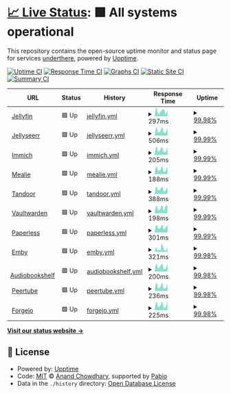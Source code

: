 # [📈 Live Status](https://status.underthere.xyz): <!--live status--> **🟩 All systems operational**

This repository contains the open-source uptime monitor and status page for services [underthere](https://status.underthere.xyz), powered by [Upptime](https://github.com/upptime/upptime).

[![Uptime CI](https://github.com/ChrisMoriarty/upptime/workflows/Uptime%20CI/badge.svg)](https://github.com/ChrisMoriarty/upptime/actions?query=workflow%3A%22Uptime+CI%22)
[![Response Time CI](https://github.com/ChrisMoriarty/upptime/workflows/Response%20Time%20CI/badge.svg)](https://github.com/ChrisMoriarty/upptime/actions?query=workflow%3A%22Response+Time+CI%22)
[![Graphs CI](https://github.com/ChrisMoriarty/upptime/workflows/Graphs%20CI/badge.svg)](https://github.com/cmoriarty/upptime/actions?query=workflow%3A%22Graphs+CI%22)
[![Static Site CI](https://github.com/ChrisMoriarty/upptime/workflows/Static%20Site%20CI/badge.svg)](https://github.com/ChrisMoriarty/upptime/actions?query=workflow%3A%22Static+Site+CI%22)
[![Summary CI](https://github.com/ChrisMoriarty/upptime/workflows/Summary%20CI/badge.svg)](https://github.com/ChrisMoriarty/upptime/actions?query=workflow%3A%22Summary+CI%22)

<!--start: status pages-->
<!-- This summary is generated by Upptime (https://github.com/upptime/upptime) -->
<!-- Do not edit this manually, your changes will be overwritten -->
<!-- prettier-ignore -->
| URL | Status | History | Response Time | Uptime |
| --- | ------ | ------- | ------------- | ------ |
| <img alt="" src="https://icons.duckduckgo.com/ip3/jellyfin.underthere.xyz.ico" height="13"> [Jellyfin](https://jellyfin.underthere.xyz) | 🟩 Up | [jellyfin.yml](https://github.com/ChrisMoriarty/upptime/commits/HEAD/history/jellyfin.yml) | <details><summary><img alt="Response time graph" src="./graphs/jellyfin/response-time-week.png" height="20"> 297ms</summary><br><a href="https://status.underthere.xyz/history/jellyfin"><img alt="Response time 1526" src="https://img.shields.io/endpoint?url=https%3A%2F%2Fraw.githubusercontent.com%2FChrisMoriarty%2Fupptime%2FHEAD%2Fapi%2Fjellyfin%2Fresponse-time.json"></a><br><a href="https://status.underthere.xyz/history/jellyfin"><img alt="24-hour response time 329" src="https://img.shields.io/endpoint?url=https%3A%2F%2Fraw.githubusercontent.com%2FChrisMoriarty%2Fupptime%2FHEAD%2Fapi%2Fjellyfin%2Fresponse-time-day.json"></a><br><a href="https://status.underthere.xyz/history/jellyfin"><img alt="7-day response time 297" src="https://img.shields.io/endpoint?url=https%3A%2F%2Fraw.githubusercontent.com%2FChrisMoriarty%2Fupptime%2FHEAD%2Fapi%2Fjellyfin%2Fresponse-time-week.json"></a><br><a href="https://status.underthere.xyz/history/jellyfin"><img alt="30-day response time 1067" src="https://img.shields.io/endpoint?url=https%3A%2F%2Fraw.githubusercontent.com%2FChrisMoriarty%2Fupptime%2FHEAD%2Fapi%2Fjellyfin%2Fresponse-time-month.json"></a><br><a href="https://status.underthere.xyz/history/jellyfin"><img alt="1-year response time 1526" src="https://img.shields.io/endpoint?url=https%3A%2F%2Fraw.githubusercontent.com%2FChrisMoriarty%2Fupptime%2FHEAD%2Fapi%2Fjellyfin%2Fresponse-time-year.json"></a></details> | <details><summary><a href="https://status.underthere.xyz/history/jellyfin">99.98%</a></summary><a href="https://status.underthere.xyz/history/jellyfin"><img alt="All-time uptime 97.09%" src="https://img.shields.io/endpoint?url=https%3A%2F%2Fraw.githubusercontent.com%2FChrisMoriarty%2Fupptime%2FHEAD%2Fapi%2Fjellyfin%2Fuptime.json"></a><br><a href="https://status.underthere.xyz/history/jellyfin"><img alt="24-hour uptime 99.89%" src="https://img.shields.io/endpoint?url=https%3A%2F%2Fraw.githubusercontent.com%2FChrisMoriarty%2Fupptime%2FHEAD%2Fapi%2Fjellyfin%2Fuptime-day.json"></a><br><a href="https://status.underthere.xyz/history/jellyfin"><img alt="7-day uptime 99.98%" src="https://img.shields.io/endpoint?url=https%3A%2F%2Fraw.githubusercontent.com%2FChrisMoriarty%2Fupptime%2FHEAD%2Fapi%2Fjellyfin%2Fuptime-week.json"></a><br><a href="https://status.underthere.xyz/history/jellyfin"><img alt="30-day uptime 99.78%" src="https://img.shields.io/endpoint?url=https%3A%2F%2Fraw.githubusercontent.com%2FChrisMoriarty%2Fupptime%2FHEAD%2Fapi%2Fjellyfin%2Fuptime-month.json"></a><br><a href="https://status.underthere.xyz/history/jellyfin"><img alt="1-year uptime 97.09%" src="https://img.shields.io/endpoint?url=https%3A%2F%2Fraw.githubusercontent.com%2FChrisMoriarty%2Fupptime%2FHEAD%2Fapi%2Fjellyfin%2Fuptime-year.json"></a></details>
| <img alt="" src="https://icons.duckduckgo.com/ip3/jellyseerr.underthere.xyz.ico" height="13"> [Jellyseerr](https://jellyseerr.underthere.xyz) | 🟩 Up | [jellyseerr.yml](https://github.com/ChrisMoriarty/upptime/commits/HEAD/history/jellyseerr.yml) | <details><summary><img alt="Response time graph" src="./graphs/jellyseerr/response-time-week.png" height="20"> 506ms</summary><br><a href="https://status.underthere.xyz/history/jellyseerr"><img alt="Response time 1736" src="https://img.shields.io/endpoint?url=https%3A%2F%2Fraw.githubusercontent.com%2FChrisMoriarty%2Fupptime%2FHEAD%2Fapi%2Fjellyseerr%2Fresponse-time.json"></a><br><a href="https://status.underthere.xyz/history/jellyseerr"><img alt="24-hour response time 659" src="https://img.shields.io/endpoint?url=https%3A%2F%2Fraw.githubusercontent.com%2FChrisMoriarty%2Fupptime%2FHEAD%2Fapi%2Fjellyseerr%2Fresponse-time-day.json"></a><br><a href="https://status.underthere.xyz/history/jellyseerr"><img alt="7-day response time 506" src="https://img.shields.io/endpoint?url=https%3A%2F%2Fraw.githubusercontent.com%2FChrisMoriarty%2Fupptime%2FHEAD%2Fapi%2Fjellyseerr%2Fresponse-time-week.json"></a><br><a href="https://status.underthere.xyz/history/jellyseerr"><img alt="30-day response time 1293" src="https://img.shields.io/endpoint?url=https%3A%2F%2Fraw.githubusercontent.com%2FChrisMoriarty%2Fupptime%2FHEAD%2Fapi%2Fjellyseerr%2Fresponse-time-month.json"></a><br><a href="https://status.underthere.xyz/history/jellyseerr"><img alt="1-year response time 1736" src="https://img.shields.io/endpoint?url=https%3A%2F%2Fraw.githubusercontent.com%2FChrisMoriarty%2Fupptime%2FHEAD%2Fapi%2Fjellyseerr%2Fresponse-time-year.json"></a></details> | <details><summary><a href="https://status.underthere.xyz/history/jellyseerr">99.99%</a></summary><a href="https://status.underthere.xyz/history/jellyseerr"><img alt="All-time uptime 99.60%" src="https://img.shields.io/endpoint?url=https%3A%2F%2Fraw.githubusercontent.com%2FChrisMoriarty%2Fupptime%2FHEAD%2Fapi%2Fjellyseerr%2Fuptime.json"></a><br><a href="https://status.underthere.xyz/history/jellyseerr"><img alt="24-hour uptime 99.91%" src="https://img.shields.io/endpoint?url=https%3A%2F%2Fraw.githubusercontent.com%2FChrisMoriarty%2Fupptime%2FHEAD%2Fapi%2Fjellyseerr%2Fuptime-day.json"></a><br><a href="https://status.underthere.xyz/history/jellyseerr"><img alt="7-day uptime 99.99%" src="https://img.shields.io/endpoint?url=https%3A%2F%2Fraw.githubusercontent.com%2FChrisMoriarty%2Fupptime%2FHEAD%2Fapi%2Fjellyseerr%2Fuptime-week.json"></a><br><a href="https://status.underthere.xyz/history/jellyseerr"><img alt="30-day uptime 99.94%" src="https://img.shields.io/endpoint?url=https%3A%2F%2Fraw.githubusercontent.com%2FChrisMoriarty%2Fupptime%2FHEAD%2Fapi%2Fjellyseerr%2Fuptime-month.json"></a><br><a href="https://status.underthere.xyz/history/jellyseerr"><img alt="1-year uptime 99.60%" src="https://img.shields.io/endpoint?url=https%3A%2F%2Fraw.githubusercontent.com%2FChrisMoriarty%2Fupptime%2FHEAD%2Fapi%2Fjellyseerr%2Fuptime-year.json"></a></details>
| <img alt="" src="https://icons.duckduckgo.com/ip3/immich.underthere.xyz.ico" height="13"> [Immich](https://immich.underthere.xyz) | 🟩 Up | [immich.yml](https://github.com/ChrisMoriarty/upptime/commits/HEAD/history/immich.yml) | <details><summary><img alt="Response time graph" src="./graphs/immich/response-time-week.png" height="20"> 205ms</summary><br><a href="https://status.underthere.xyz/history/immich"><img alt="Response time 943" src="https://img.shields.io/endpoint?url=https%3A%2F%2Fraw.githubusercontent.com%2FChrisMoriarty%2Fupptime%2FHEAD%2Fapi%2Fimmich%2Fresponse-time.json"></a><br><a href="https://status.underthere.xyz/history/immich"><img alt="24-hour response time 307" src="https://img.shields.io/endpoint?url=https%3A%2F%2Fraw.githubusercontent.com%2FChrisMoriarty%2Fupptime%2FHEAD%2Fapi%2Fimmich%2Fresponse-time-day.json"></a><br><a href="https://status.underthere.xyz/history/immich"><img alt="7-day response time 205" src="https://img.shields.io/endpoint?url=https%3A%2F%2Fraw.githubusercontent.com%2FChrisMoriarty%2Fupptime%2FHEAD%2Fapi%2Fimmich%2Fresponse-time-week.json"></a><br><a href="https://status.underthere.xyz/history/immich"><img alt="30-day response time 1049" src="https://img.shields.io/endpoint?url=https%3A%2F%2Fraw.githubusercontent.com%2FChrisMoriarty%2Fupptime%2FHEAD%2Fapi%2Fimmich%2Fresponse-time-month.json"></a><br><a href="https://status.underthere.xyz/history/immich"><img alt="1-year response time 943" src="https://img.shields.io/endpoint?url=https%3A%2F%2Fraw.githubusercontent.com%2FChrisMoriarty%2Fupptime%2FHEAD%2Fapi%2Fimmich%2Fresponse-time-year.json"></a></details> | <details><summary><a href="https://status.underthere.xyz/history/immich">99.99%</a></summary><a href="https://status.underthere.xyz/history/immich"><img alt="All-time uptime 98.14%" src="https://img.shields.io/endpoint?url=https%3A%2F%2Fraw.githubusercontent.com%2FChrisMoriarty%2Fupptime%2FHEAD%2Fapi%2Fimmich%2Fuptime.json"></a><br><a href="https://status.underthere.xyz/history/immich"><img alt="24-hour uptime 99.91%" src="https://img.shields.io/endpoint?url=https%3A%2F%2Fraw.githubusercontent.com%2FChrisMoriarty%2Fupptime%2FHEAD%2Fapi%2Fimmich%2Fuptime-day.json"></a><br><a href="https://status.underthere.xyz/history/immich"><img alt="7-day uptime 99.99%" src="https://img.shields.io/endpoint?url=https%3A%2F%2Fraw.githubusercontent.com%2FChrisMoriarty%2Fupptime%2FHEAD%2Fapi%2Fimmich%2Fuptime-week.json"></a><br><a href="https://status.underthere.xyz/history/immich"><img alt="30-day uptime 99.94%" src="https://img.shields.io/endpoint?url=https%3A%2F%2Fraw.githubusercontent.com%2FChrisMoriarty%2Fupptime%2FHEAD%2Fapi%2Fimmich%2Fuptime-month.json"></a><br><a href="https://status.underthere.xyz/history/immich"><img alt="1-year uptime 98.14%" src="https://img.shields.io/endpoint?url=https%3A%2F%2Fraw.githubusercontent.com%2FChrisMoriarty%2Fupptime%2FHEAD%2Fapi%2Fimmich%2Fuptime-year.json"></a></details>
| <img alt="" src="https://icons.duckduckgo.com/ip3/mealie.underthere.xyz.ico" height="13"> [Mealie](https://mealie.underthere.xyz) | 🟩 Up | [mealie.yml](https://github.com/ChrisMoriarty/upptime/commits/HEAD/history/mealie.yml) | <details><summary><img alt="Response time graph" src="./graphs/mealie/response-time-week.png" height="20"> 188ms</summary><br><a href="https://status.underthere.xyz/history/mealie"><img alt="Response time 326" src="https://img.shields.io/endpoint?url=https%3A%2F%2Fraw.githubusercontent.com%2FChrisMoriarty%2Fupptime%2FHEAD%2Fapi%2Fmealie%2Fresponse-time.json"></a><br><a href="https://status.underthere.xyz/history/mealie"><img alt="24-hour response time 259" src="https://img.shields.io/endpoint?url=https%3A%2F%2Fraw.githubusercontent.com%2FChrisMoriarty%2Fupptime%2FHEAD%2Fapi%2Fmealie%2Fresponse-time-day.json"></a><br><a href="https://status.underthere.xyz/history/mealie"><img alt="7-day response time 188" src="https://img.shields.io/endpoint?url=https%3A%2F%2Fraw.githubusercontent.com%2FChrisMoriarty%2Fupptime%2FHEAD%2Fapi%2Fmealie%2Fresponse-time-week.json"></a><br><a href="https://status.underthere.xyz/history/mealie"><img alt="30-day response time 190" src="https://img.shields.io/endpoint?url=https%3A%2F%2Fraw.githubusercontent.com%2FChrisMoriarty%2Fupptime%2FHEAD%2Fapi%2Fmealie%2Fresponse-time-month.json"></a><br><a href="https://status.underthere.xyz/history/mealie"><img alt="1-year response time 326" src="https://img.shields.io/endpoint?url=https%3A%2F%2Fraw.githubusercontent.com%2FChrisMoriarty%2Fupptime%2FHEAD%2Fapi%2Fmealie%2Fresponse-time-year.json"></a></details> | <details><summary><a href="https://status.underthere.xyz/history/mealie">99.99%</a></summary><a href="https://status.underthere.xyz/history/mealie"><img alt="All-time uptime 97.80%" src="https://img.shields.io/endpoint?url=https%3A%2F%2Fraw.githubusercontent.com%2FChrisMoriarty%2Fupptime%2FHEAD%2Fapi%2Fmealie%2Fuptime.json"></a><br><a href="https://status.underthere.xyz/history/mealie"><img alt="24-hour uptime 99.90%" src="https://img.shields.io/endpoint?url=https%3A%2F%2Fraw.githubusercontent.com%2FChrisMoriarty%2Fupptime%2FHEAD%2Fapi%2Fmealie%2Fuptime-day.json"></a><br><a href="https://status.underthere.xyz/history/mealie"><img alt="7-day uptime 99.99%" src="https://img.shields.io/endpoint?url=https%3A%2F%2Fraw.githubusercontent.com%2FChrisMoriarty%2Fupptime%2FHEAD%2Fapi%2Fmealie%2Fuptime-week.json"></a><br><a href="https://status.underthere.xyz/history/mealie"><img alt="30-day uptime 99.94%" src="https://img.shields.io/endpoint?url=https%3A%2F%2Fraw.githubusercontent.com%2FChrisMoriarty%2Fupptime%2FHEAD%2Fapi%2Fmealie%2Fuptime-month.json"></a><br><a href="https://status.underthere.xyz/history/mealie"><img alt="1-year uptime 97.80%" src="https://img.shields.io/endpoint?url=https%3A%2F%2Fraw.githubusercontent.com%2FChrisMoriarty%2Fupptime%2FHEAD%2Fapi%2Fmealie%2Fuptime-year.json"></a></details>
| <img alt="" src="https://icons.duckduckgo.com/ip3/tandoor.underthere.xyz.ico" height="13"> [Tandoor](https://tandoor.underthere.xyz) | 🟩 Up | [tandoor.yml](https://github.com/ChrisMoriarty/upptime/commits/HEAD/history/tandoor.yml) | <details><summary><img alt="Response time graph" src="./graphs/tandoor/response-time-week.png" height="20"> 388ms</summary><br><a href="https://status.underthere.xyz/history/tandoor"><img alt="Response time 515" src="https://img.shields.io/endpoint?url=https%3A%2F%2Fraw.githubusercontent.com%2FChrisMoriarty%2Fupptime%2FHEAD%2Fapi%2Ftandoor%2Fresponse-time.json"></a><br><a href="https://status.underthere.xyz/history/tandoor"><img alt="24-hour response time 567" src="https://img.shields.io/endpoint?url=https%3A%2F%2Fraw.githubusercontent.com%2FChrisMoriarty%2Fupptime%2FHEAD%2Fapi%2Ftandoor%2Fresponse-time-day.json"></a><br><a href="https://status.underthere.xyz/history/tandoor"><img alt="7-day response time 388" src="https://img.shields.io/endpoint?url=https%3A%2F%2Fraw.githubusercontent.com%2FChrisMoriarty%2Fupptime%2FHEAD%2Fapi%2Ftandoor%2Fresponse-time-week.json"></a><br><a href="https://status.underthere.xyz/history/tandoor"><img alt="30-day response time 364" src="https://img.shields.io/endpoint?url=https%3A%2F%2Fraw.githubusercontent.com%2FChrisMoriarty%2Fupptime%2FHEAD%2Fapi%2Ftandoor%2Fresponse-time-month.json"></a><br><a href="https://status.underthere.xyz/history/tandoor"><img alt="1-year response time 515" src="https://img.shields.io/endpoint?url=https%3A%2F%2Fraw.githubusercontent.com%2FChrisMoriarty%2Fupptime%2FHEAD%2Fapi%2Ftandoor%2Fresponse-time-year.json"></a></details> | <details><summary><a href="https://status.underthere.xyz/history/tandoor">99.99%</a></summary><a href="https://status.underthere.xyz/history/tandoor"><img alt="All-time uptime 99.90%" src="https://img.shields.io/endpoint?url=https%3A%2F%2Fraw.githubusercontent.com%2FChrisMoriarty%2Fupptime%2FHEAD%2Fapi%2Ftandoor%2Fuptime.json"></a><br><a href="https://status.underthere.xyz/history/tandoor"><img alt="24-hour uptime 99.90%" src="https://img.shields.io/endpoint?url=https%3A%2F%2Fraw.githubusercontent.com%2FChrisMoriarty%2Fupptime%2FHEAD%2Fapi%2Ftandoor%2Fuptime-day.json"></a><br><a href="https://status.underthere.xyz/history/tandoor"><img alt="7-day uptime 99.99%" src="https://img.shields.io/endpoint?url=https%3A%2F%2Fraw.githubusercontent.com%2FChrisMoriarty%2Fupptime%2FHEAD%2Fapi%2Ftandoor%2Fuptime-week.json"></a><br><a href="https://status.underthere.xyz/history/tandoor"><img alt="30-day uptime 99.94%" src="https://img.shields.io/endpoint?url=https%3A%2F%2Fraw.githubusercontent.com%2FChrisMoriarty%2Fupptime%2FHEAD%2Fapi%2Ftandoor%2Fuptime-month.json"></a><br><a href="https://status.underthere.xyz/history/tandoor"><img alt="1-year uptime 99.90%" src="https://img.shields.io/endpoint?url=https%3A%2F%2Fraw.githubusercontent.com%2FChrisMoriarty%2Fupptime%2FHEAD%2Fapi%2Ftandoor%2Fuptime-year.json"></a></details>
| <img alt="" src="https://icons.duckduckgo.com/ip3/vaultwarden.underthere.xyz.ico" height="13"> [Vaultwarden](https://vaultwarden.underthere.xyz) | 🟩 Up | [vaultwarden.yml](https://github.com/ChrisMoriarty/upptime/commits/HEAD/history/vaultwarden.yml) | <details><summary><img alt="Response time graph" src="./graphs/vaultwarden/response-time-week.png" height="20"> 198ms</summary><br><a href="https://status.underthere.xyz/history/vaultwarden"><img alt="Response time 1388" src="https://img.shields.io/endpoint?url=https%3A%2F%2Fraw.githubusercontent.com%2FChrisMoriarty%2Fupptime%2FHEAD%2Fapi%2Fvaultwarden%2Fresponse-time.json"></a><br><a href="https://status.underthere.xyz/history/vaultwarden"><img alt="24-hour response time 240" src="https://img.shields.io/endpoint?url=https%3A%2F%2Fraw.githubusercontent.com%2FChrisMoriarty%2Fupptime%2FHEAD%2Fapi%2Fvaultwarden%2Fresponse-time-day.json"></a><br><a href="https://status.underthere.xyz/history/vaultwarden"><img alt="7-day response time 198" src="https://img.shields.io/endpoint?url=https%3A%2F%2Fraw.githubusercontent.com%2FChrisMoriarty%2Fupptime%2FHEAD%2Fapi%2Fvaultwarden%2Fresponse-time-week.json"></a><br><a href="https://status.underthere.xyz/history/vaultwarden"><img alt="30-day response time 1416" src="https://img.shields.io/endpoint?url=https%3A%2F%2Fraw.githubusercontent.com%2FChrisMoriarty%2Fupptime%2FHEAD%2Fapi%2Fvaultwarden%2Fresponse-time-month.json"></a><br><a href="https://status.underthere.xyz/history/vaultwarden"><img alt="1-year response time 1388" src="https://img.shields.io/endpoint?url=https%3A%2F%2Fraw.githubusercontent.com%2FChrisMoriarty%2Fupptime%2FHEAD%2Fapi%2Fvaultwarden%2Fresponse-time-year.json"></a></details> | <details><summary><a href="https://status.underthere.xyz/history/vaultwarden">99.99%</a></summary><a href="https://status.underthere.xyz/history/vaultwarden"><img alt="All-time uptime 99.26%" src="https://img.shields.io/endpoint?url=https%3A%2F%2Fraw.githubusercontent.com%2FChrisMoriarty%2Fupptime%2FHEAD%2Fapi%2Fvaultwarden%2Fuptime.json"></a><br><a href="https://status.underthere.xyz/history/vaultwarden"><img alt="24-hour uptime 99.90%" src="https://img.shields.io/endpoint?url=https%3A%2F%2Fraw.githubusercontent.com%2FChrisMoriarty%2Fupptime%2FHEAD%2Fapi%2Fvaultwarden%2Fuptime-day.json"></a><br><a href="https://status.underthere.xyz/history/vaultwarden"><img alt="7-day uptime 99.99%" src="https://img.shields.io/endpoint?url=https%3A%2F%2Fraw.githubusercontent.com%2FChrisMoriarty%2Fupptime%2FHEAD%2Fapi%2Fvaultwarden%2Fuptime-week.json"></a><br><a href="https://status.underthere.xyz/history/vaultwarden"><img alt="30-day uptime 99.95%" src="https://img.shields.io/endpoint?url=https%3A%2F%2Fraw.githubusercontent.com%2FChrisMoriarty%2Fupptime%2FHEAD%2Fapi%2Fvaultwarden%2Fuptime-month.json"></a><br><a href="https://status.underthere.xyz/history/vaultwarden"><img alt="1-year uptime 99.26%" src="https://img.shields.io/endpoint?url=https%3A%2F%2Fraw.githubusercontent.com%2FChrisMoriarty%2Fupptime%2FHEAD%2Fapi%2Fvaultwarden%2Fuptime-year.json"></a></details>
| <img alt="" src="https://icons.duckduckgo.com/ip3/paperless.underthere.xyz.ico" height="13"> [Paperless](https://paperless.underthere.xyz) | 🟩 Up | [paperless.yml](https://github.com/ChrisMoriarty/upptime/commits/HEAD/history/paperless.yml) | <details><summary><img alt="Response time graph" src="./graphs/paperless/response-time-week.png" height="20"> 301ms</summary><br><a href="https://status.underthere.xyz/history/paperless"><img alt="Response time 374" src="https://img.shields.io/endpoint?url=https%3A%2F%2Fraw.githubusercontent.com%2FChrisMoriarty%2Fupptime%2FHEAD%2Fapi%2Fpaperless%2Fresponse-time.json"></a><br><a href="https://status.underthere.xyz/history/paperless"><img alt="24-hour response time 385" src="https://img.shields.io/endpoint?url=https%3A%2F%2Fraw.githubusercontent.com%2FChrisMoriarty%2Fupptime%2FHEAD%2Fapi%2Fpaperless%2Fresponse-time-day.json"></a><br><a href="https://status.underthere.xyz/history/paperless"><img alt="7-day response time 301" src="https://img.shields.io/endpoint?url=https%3A%2F%2Fraw.githubusercontent.com%2FChrisMoriarty%2Fupptime%2FHEAD%2Fapi%2Fpaperless%2Fresponse-time-week.json"></a><br><a href="https://status.underthere.xyz/history/paperless"><img alt="30-day response time 288" src="https://img.shields.io/endpoint?url=https%3A%2F%2Fraw.githubusercontent.com%2FChrisMoriarty%2Fupptime%2FHEAD%2Fapi%2Fpaperless%2Fresponse-time-month.json"></a><br><a href="https://status.underthere.xyz/history/paperless"><img alt="1-year response time 374" src="https://img.shields.io/endpoint?url=https%3A%2F%2Fraw.githubusercontent.com%2FChrisMoriarty%2Fupptime%2FHEAD%2Fapi%2Fpaperless%2Fresponse-time-year.json"></a></details> | <details><summary><a href="https://status.underthere.xyz/history/paperless">99.99%</a></summary><a href="https://status.underthere.xyz/history/paperless"><img alt="All-time uptime 99.93%" src="https://img.shields.io/endpoint?url=https%3A%2F%2Fraw.githubusercontent.com%2FChrisMoriarty%2Fupptime%2FHEAD%2Fapi%2Fpaperless%2Fuptime.json"></a><br><a href="https://status.underthere.xyz/history/paperless"><img alt="24-hour uptime 99.90%" src="https://img.shields.io/endpoint?url=https%3A%2F%2Fraw.githubusercontent.com%2FChrisMoriarty%2Fupptime%2FHEAD%2Fapi%2Fpaperless%2Fuptime-day.json"></a><br><a href="https://status.underthere.xyz/history/paperless"><img alt="7-day uptime 99.99%" src="https://img.shields.io/endpoint?url=https%3A%2F%2Fraw.githubusercontent.com%2FChrisMoriarty%2Fupptime%2FHEAD%2Fapi%2Fpaperless%2Fuptime-week.json"></a><br><a href="https://status.underthere.xyz/history/paperless"><img alt="30-day uptime 99.94%" src="https://img.shields.io/endpoint?url=https%3A%2F%2Fraw.githubusercontent.com%2FChrisMoriarty%2Fupptime%2FHEAD%2Fapi%2Fpaperless%2Fuptime-month.json"></a><br><a href="https://status.underthere.xyz/history/paperless"><img alt="1-year uptime 99.93%" src="https://img.shields.io/endpoint?url=https%3A%2F%2Fraw.githubusercontent.com%2FChrisMoriarty%2Fupptime%2FHEAD%2Fapi%2Fpaperless%2Fuptime-year.json"></a></details>
| <img alt="" src="https://icons.duckduckgo.com/ip3/emby.underthere.xyz.ico" height="13"> [Emby](https://emby.underthere.xyz) | 🟩 Up | [emby.yml](https://github.com/ChrisMoriarty/upptime/commits/HEAD/history/emby.yml) | <details><summary><img alt="Response time graph" src="./graphs/emby/response-time-week.png" height="20"> 321ms</summary><br><a href="https://status.underthere.xyz/history/emby"><img alt="Response time 476" src="https://img.shields.io/endpoint?url=https%3A%2F%2Fraw.githubusercontent.com%2FChrisMoriarty%2Fupptime%2FHEAD%2Fapi%2Femby%2Fresponse-time.json"></a><br><a href="https://status.underthere.xyz/history/emby"><img alt="24-hour response time 376" src="https://img.shields.io/endpoint?url=https%3A%2F%2Fraw.githubusercontent.com%2FChrisMoriarty%2Fupptime%2FHEAD%2Fapi%2Femby%2Fresponse-time-day.json"></a><br><a href="https://status.underthere.xyz/history/emby"><img alt="7-day response time 321" src="https://img.shields.io/endpoint?url=https%3A%2F%2Fraw.githubusercontent.com%2FChrisMoriarty%2Fupptime%2FHEAD%2Fapi%2Femby%2Fresponse-time-week.json"></a><br><a href="https://status.underthere.xyz/history/emby"><img alt="30-day response time 389" src="https://img.shields.io/endpoint?url=https%3A%2F%2Fraw.githubusercontent.com%2FChrisMoriarty%2Fupptime%2FHEAD%2Fapi%2Femby%2Fresponse-time-month.json"></a><br><a href="https://status.underthere.xyz/history/emby"><img alt="1-year response time 476" src="https://img.shields.io/endpoint?url=https%3A%2F%2Fraw.githubusercontent.com%2FChrisMoriarty%2Fupptime%2FHEAD%2Fapi%2Femby%2Fresponse-time-year.json"></a></details> | <details><summary><a href="https://status.underthere.xyz/history/emby">99.98%</a></summary><a href="https://status.underthere.xyz/history/emby"><img alt="All-time uptime 99.89%" src="https://img.shields.io/endpoint?url=https%3A%2F%2Fraw.githubusercontent.com%2FChrisMoriarty%2Fupptime%2FHEAD%2Fapi%2Femby%2Fuptime.json"></a><br><a href="https://status.underthere.xyz/history/emby"><img alt="24-hour uptime 99.89%" src="https://img.shields.io/endpoint?url=https%3A%2F%2Fraw.githubusercontent.com%2FChrisMoriarty%2Fupptime%2FHEAD%2Fapi%2Femby%2Fuptime-day.json"></a><br><a href="https://status.underthere.xyz/history/emby"><img alt="7-day uptime 99.98%" src="https://img.shields.io/endpoint?url=https%3A%2F%2Fraw.githubusercontent.com%2FChrisMoriarty%2Fupptime%2FHEAD%2Fapi%2Femby%2Fuptime-week.json"></a><br><a href="https://status.underthere.xyz/history/emby"><img alt="30-day uptime 99.79%" src="https://img.shields.io/endpoint?url=https%3A%2F%2Fraw.githubusercontent.com%2FChrisMoriarty%2Fupptime%2FHEAD%2Fapi%2Femby%2Fuptime-month.json"></a><br><a href="https://status.underthere.xyz/history/emby"><img alt="1-year uptime 99.89%" src="https://img.shields.io/endpoint?url=https%3A%2F%2Fraw.githubusercontent.com%2FChrisMoriarty%2Fupptime%2FHEAD%2Fapi%2Femby%2Fuptime-year.json"></a></details>
| <img alt="" src="https://icons.duckduckgo.com/ip3/audiobookshelf.underthere.xyz.ico" height="13"> [Audiobookshelf](https://audiobookshelf.underthere.xyz) | 🟩 Up | [audiobookshelf.yml](https://github.com/ChrisMoriarty/upptime/commits/HEAD/history/audiobookshelf.yml) | <details><summary><img alt="Response time graph" src="./graphs/audiobookshelf/response-time-week.png" height="20"> 200ms</summary><br><a href="https://status.underthere.xyz/history/audiobookshelf"><img alt="Response time 205" src="https://img.shields.io/endpoint?url=https%3A%2F%2Fraw.githubusercontent.com%2FChrisMoriarty%2Fupptime%2FHEAD%2Fapi%2Faudiobookshelf%2Fresponse-time.json"></a><br><a href="https://status.underthere.xyz/history/audiobookshelf"><img alt="24-hour response time 298" src="https://img.shields.io/endpoint?url=https%3A%2F%2Fraw.githubusercontent.com%2FChrisMoriarty%2Fupptime%2FHEAD%2Fapi%2Faudiobookshelf%2Fresponse-time-day.json"></a><br><a href="https://status.underthere.xyz/history/audiobookshelf"><img alt="7-day response time 200" src="https://img.shields.io/endpoint?url=https%3A%2F%2Fraw.githubusercontent.com%2FChrisMoriarty%2Fupptime%2FHEAD%2Fapi%2Faudiobookshelf%2Fresponse-time-week.json"></a><br><a href="https://status.underthere.xyz/history/audiobookshelf"><img alt="30-day response time 183" src="https://img.shields.io/endpoint?url=https%3A%2F%2Fraw.githubusercontent.com%2FChrisMoriarty%2Fupptime%2FHEAD%2Fapi%2Faudiobookshelf%2Fresponse-time-month.json"></a><br><a href="https://status.underthere.xyz/history/audiobookshelf"><img alt="1-year response time 205" src="https://img.shields.io/endpoint?url=https%3A%2F%2Fraw.githubusercontent.com%2FChrisMoriarty%2Fupptime%2FHEAD%2Fapi%2Faudiobookshelf%2Fresponse-time-year.json"></a></details> | <details><summary><a href="https://status.underthere.xyz/history/audiobookshelf">99.98%</a></summary><a href="https://status.underthere.xyz/history/audiobookshelf"><img alt="All-time uptime 99.86%" src="https://img.shields.io/endpoint?url=https%3A%2F%2Fraw.githubusercontent.com%2FChrisMoriarty%2Fupptime%2FHEAD%2Fapi%2Faudiobookshelf%2Fuptime.json"></a><br><a href="https://status.underthere.xyz/history/audiobookshelf"><img alt="24-hour uptime 99.89%" src="https://img.shields.io/endpoint?url=https%3A%2F%2Fraw.githubusercontent.com%2FChrisMoriarty%2Fupptime%2FHEAD%2Fapi%2Faudiobookshelf%2Fuptime-day.json"></a><br><a href="https://status.underthere.xyz/history/audiobookshelf"><img alt="7-day uptime 99.98%" src="https://img.shields.io/endpoint?url=https%3A%2F%2Fraw.githubusercontent.com%2FChrisMoriarty%2Fupptime%2FHEAD%2Fapi%2Faudiobookshelf%2Fuptime-week.json"></a><br><a href="https://status.underthere.xyz/history/audiobookshelf"><img alt="30-day uptime 99.95%" src="https://img.shields.io/endpoint?url=https%3A%2F%2Fraw.githubusercontent.com%2FChrisMoriarty%2Fupptime%2FHEAD%2Fapi%2Faudiobookshelf%2Fuptime-month.json"></a><br><a href="https://status.underthere.xyz/history/audiobookshelf"><img alt="1-year uptime 99.86%" src="https://img.shields.io/endpoint?url=https%3A%2F%2Fraw.githubusercontent.com%2FChrisMoriarty%2Fupptime%2FHEAD%2Fapi%2Faudiobookshelf%2Fuptime-year.json"></a></details>
| <img alt="" src="https://icons.duckduckgo.com/ip3/peertube.underthere.xyz.ico" height="13"> [Peertube](https://peertube.underthere.xyz) | 🟩 Up | [peertube.yml](https://github.com/ChrisMoriarty/upptime/commits/HEAD/history/peertube.yml) | <details><summary><img alt="Response time graph" src="./graphs/peertube/response-time-week.png" height="20"> 236ms</summary><br><a href="https://status.underthere.xyz/history/peertube"><img alt="Response time 225" src="https://img.shields.io/endpoint?url=https%3A%2F%2Fraw.githubusercontent.com%2FChrisMoriarty%2Fupptime%2FHEAD%2Fapi%2Fpeertube%2Fresponse-time.json"></a><br><a href="https://status.underthere.xyz/history/peertube"><img alt="24-hour response time 315" src="https://img.shields.io/endpoint?url=https%3A%2F%2Fraw.githubusercontent.com%2FChrisMoriarty%2Fupptime%2FHEAD%2Fapi%2Fpeertube%2Fresponse-time-day.json"></a><br><a href="https://status.underthere.xyz/history/peertube"><img alt="7-day response time 236" src="https://img.shields.io/endpoint?url=https%3A%2F%2Fraw.githubusercontent.com%2FChrisMoriarty%2Fupptime%2FHEAD%2Fapi%2Fpeertube%2Fresponse-time-week.json"></a><br><a href="https://status.underthere.xyz/history/peertube"><img alt="30-day response time 239" src="https://img.shields.io/endpoint?url=https%3A%2F%2Fraw.githubusercontent.com%2FChrisMoriarty%2Fupptime%2FHEAD%2Fapi%2Fpeertube%2Fresponse-time-month.json"></a><br><a href="https://status.underthere.xyz/history/peertube"><img alt="1-year response time 225" src="https://img.shields.io/endpoint?url=https%3A%2F%2Fraw.githubusercontent.com%2FChrisMoriarty%2Fupptime%2FHEAD%2Fapi%2Fpeertube%2Fresponse-time-year.json"></a></details> | <details><summary><a href="https://status.underthere.xyz/history/peertube">99.98%</a></summary><a href="https://status.underthere.xyz/history/peertube"><img alt="All-time uptime 99.91%" src="https://img.shields.io/endpoint?url=https%3A%2F%2Fraw.githubusercontent.com%2FChrisMoriarty%2Fupptime%2FHEAD%2Fapi%2Fpeertube%2Fuptime.json"></a><br><a href="https://status.underthere.xyz/history/peertube"><img alt="24-hour uptime 99.89%" src="https://img.shields.io/endpoint?url=https%3A%2F%2Fraw.githubusercontent.com%2FChrisMoriarty%2Fupptime%2FHEAD%2Fapi%2Fpeertube%2Fuptime-day.json"></a><br><a href="https://status.underthere.xyz/history/peertube"><img alt="7-day uptime 99.98%" src="https://img.shields.io/endpoint?url=https%3A%2F%2Fraw.githubusercontent.com%2FChrisMoriarty%2Fupptime%2FHEAD%2Fapi%2Fpeertube%2Fuptime-week.json"></a><br><a href="https://status.underthere.xyz/history/peertube"><img alt="30-day uptime 99.95%" src="https://img.shields.io/endpoint?url=https%3A%2F%2Fraw.githubusercontent.com%2FChrisMoriarty%2Fupptime%2FHEAD%2Fapi%2Fpeertube%2Fuptime-month.json"></a><br><a href="https://status.underthere.xyz/history/peertube"><img alt="1-year uptime 99.91%" src="https://img.shields.io/endpoint?url=https%3A%2F%2Fraw.githubusercontent.com%2FChrisMoriarty%2Fupptime%2FHEAD%2Fapi%2Fpeertube%2Fuptime-year.json"></a></details>
| <img alt="" src="https://icons.duckduckgo.com/ip3/forgejo.underthere.xyz.ico" height="13"> [Forgejo](https://forgejo.underthere.xyz) | 🟩 Up | [forgejo.yml](https://github.com/ChrisMoriarty/upptime/commits/HEAD/history/forgejo.yml) | <details><summary><img alt="Response time graph" src="./graphs/forgejo/response-time-week.png" height="20"> 225ms</summary><br><a href="https://status.underthere.xyz/history/forgejo"><img alt="Response time 202" src="https://img.shields.io/endpoint?url=https%3A%2F%2Fraw.githubusercontent.com%2FChrisMoriarty%2Fupptime%2FHEAD%2Fapi%2Fforgejo%2Fresponse-time.json"></a><br><a href="https://status.underthere.xyz/history/forgejo"><img alt="24-hour response time 306" src="https://img.shields.io/endpoint?url=https%3A%2F%2Fraw.githubusercontent.com%2FChrisMoriarty%2Fupptime%2FHEAD%2Fapi%2Fforgejo%2Fresponse-time-day.json"></a><br><a href="https://status.underthere.xyz/history/forgejo"><img alt="7-day response time 225" src="https://img.shields.io/endpoint?url=https%3A%2F%2Fraw.githubusercontent.com%2FChrisMoriarty%2Fupptime%2FHEAD%2Fapi%2Fforgejo%2Fresponse-time-week.json"></a><br><a href="https://status.underthere.xyz/history/forgejo"><img alt="30-day response time 202" src="https://img.shields.io/endpoint?url=https%3A%2F%2Fraw.githubusercontent.com%2FChrisMoriarty%2Fupptime%2FHEAD%2Fapi%2Fforgejo%2Fresponse-time-month.json"></a><br><a href="https://status.underthere.xyz/history/forgejo"><img alt="1-year response time 202" src="https://img.shields.io/endpoint?url=https%3A%2F%2Fraw.githubusercontent.com%2FChrisMoriarty%2Fupptime%2FHEAD%2Fapi%2Fforgejo%2Fresponse-time-year.json"></a></details> | <details><summary><a href="https://status.underthere.xyz/history/forgejo">99.98%</a></summary><a href="https://status.underthere.xyz/history/forgejo"><img alt="All-time uptime 99.99%" src="https://img.shields.io/endpoint?url=https%3A%2F%2Fraw.githubusercontent.com%2FChrisMoriarty%2Fupptime%2FHEAD%2Fapi%2Fforgejo%2Fuptime.json"></a><br><a href="https://status.underthere.xyz/history/forgejo"><img alt="24-hour uptime 99.89%" src="https://img.shields.io/endpoint?url=https%3A%2F%2Fraw.githubusercontent.com%2FChrisMoriarty%2Fupptime%2FHEAD%2Fapi%2Fforgejo%2Fuptime-day.json"></a><br><a href="https://status.underthere.xyz/history/forgejo"><img alt="7-day uptime 99.98%" src="https://img.shields.io/endpoint?url=https%3A%2F%2Fraw.githubusercontent.com%2FChrisMoriarty%2Fupptime%2FHEAD%2Fapi%2Fforgejo%2Fuptime-week.json"></a><br><a href="https://status.underthere.xyz/history/forgejo"><img alt="30-day uptime 99.99%" src="https://img.shields.io/endpoint?url=https%3A%2F%2Fraw.githubusercontent.com%2FChrisMoriarty%2Fupptime%2FHEAD%2Fapi%2Fforgejo%2Fuptime-month.json"></a><br><a href="https://status.underthere.xyz/history/forgejo"><img alt="1-year uptime 99.99%" src="https://img.shields.io/endpoint?url=https%3A%2F%2Fraw.githubusercontent.com%2FChrisMoriarty%2Fupptime%2FHEAD%2Fapi%2Fforgejo%2Fuptime-year.json"></a></details>

<!--end: status pages-->

[**Visit our status website →**](https://status.underthere.xyz)

## 📄 License

- Powered by: [Upptime](https://github.com/upptime/upptime)
- Code: [MIT](./LICENSE) © [Anand Chowdhary](https://anandchowdhary.com), supported by [Pabio](https://pabio.com)
- Data in the `./history` directory: [Open Database License](https://opendatacommons.org/licenses/odbl/1-0/)
